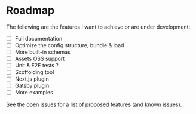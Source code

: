 # Roadmap

The following are the features I want to achieve or are under development:

- [ ] Full documentation
- [ ] Optimize the config structure, bundle & load
- [ ] More built-in schemas
- [ ] Assets OSS support
- [ ] Unit & E2E tests ?
- [ ] Scoffolding tool
- [ ] Next.js plugin
- [ ] Gatsby plugin
- [ ] More examples

See the [open issues](https://github.com/zce/velite/issues) for a list of proposed features (and known issues).
